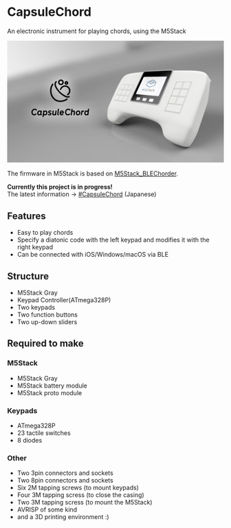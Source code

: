 # CapsuleChord
An electronic instrument for playing chords, using the M5Stack

![eyecatch](images/eyecatch.jpg)

The firmware in M5Stack is based on [M5Stack_BLEChorder](https://github.com/wararyo/m5chorder).

**Currently this project is in progress!**  
The latest information -> [#CapsuleChord](https://twitter.com/search?q=%23CapsuleChord&f=live) (Japanese)

## Features

* Easy to play chords
* Specify a diatonic code with the left keypad and modifies it with the right keypad
* Can be connected with iOS/Windows/macOS via BLE

## Structure

* M5Stack Gray
* Keypad Controller(ATmega328P)
* Two keypads
* Two function buttons
* Two up-down sliders

## Required to make

### M5Stack

* M5Stack Gray
* M5Stack battery module
* M5Stack proto module

### Keypads

* ATmega328P
* 23 tactile switches
* 8 diodes

### Other

* Two 3pin connectors and sockets
* Two 8pin connectors and sockets
* Six 2M tapping screws (to mount keypads)
* Four 3M tapping scress (to close the casing)
* Two 3M tapping scress (to mount the M5Stack)
* AVRISP of some kind
* and a 3D printing environment :)